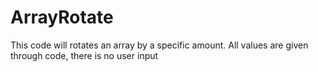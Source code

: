 # ArrayRotate
This code will rotates an array by a specific amount.
All values are given through code, there is no user input
